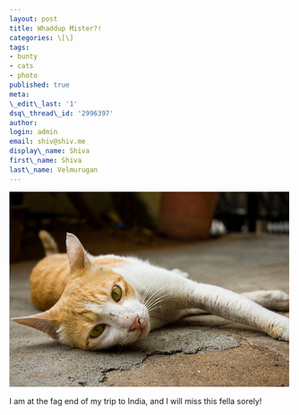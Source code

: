```yaml
---
layout: post
title: Whaddup Mister?!
categories: \[\]
tags:
- bunty
- cats
- photo
published: true
meta:
\_edit\_last: '1'
dsq\_thread\_id: '2996397'
author:
login: admin
email: shiv@shiv.me
display\_name: Shiva
first\_name: Shiva
last\_name: Velmurugan
---
```


[![Whaddup mister?!](/images/2567730043_da7faab448.jpg)][0]

I am at the fag end of my trip to India, and I will miss this fella sorely!


[0]: http://www.flickr.com/photos/shvelmur/2567730043/ "Whaddup mister?! by shivanandv, on Flickr"